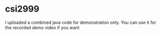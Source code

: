 # csi2999
I uploaded a combined java code for demonstration only. You can use it for the recorded demo video if you want
